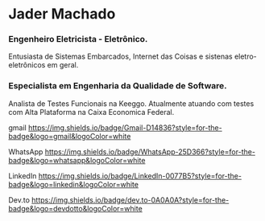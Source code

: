 # Jader Machado
### Engenheiro Eletricista - Eletrônico.
Entusiasta de Sistemas Embarcados, Internet das Coisas e sistenas eletro-eletrônicos em geral.
### Especialista em Engenharia da Qualidade de Software.
Analista de Testes Funcionais na Keeggo.
Atualmente atuando com testes com Alta Plataforma na Caixa Economica Federal.

gmail
https://img.shields.io/badge/Gmail-D14836?style=for-the-badge&logo=gmail&logoColor=white

WhatsApp
https://img.shields.io/badge/WhatsApp-25D366?style=for-the-badge&logo=whatsapp&logoColor=white

LinkedIn
https://img.shields.io/badge/LinkedIn-0077B5?style=for-the-badge&logo=linkedin&logoColor=white

Dev.to
https://img.shields.io/badge/dev.to-0A0A0A?style=for-the-badge&logo=devdotto&logoColor=white



